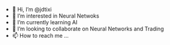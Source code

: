 - 👋 Hi, I’m @jdtixi
- 👀 I’m interested in Neural Netwoks 
- 🌱 I’m currently learning AI
- 💞️ I’m looking to collaborate on Neural Networks and Trading
- 📫 How to reach me ...

<!---
jdtixi/jdtixi is a ✨ special ✨ repository because its `README.md` (this file) appears on your GitHub profile.
You can click the Preview link to take a look at your changes.
--->
